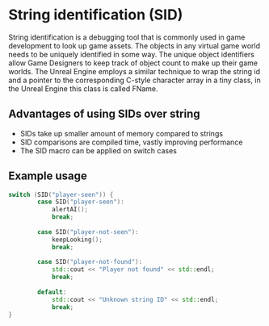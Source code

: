 # String identification (SID)
String identification is a debugging tool that is commonly used in game development to look up game assets. The objects in any virtual game world needs to be uniquely identified in some way. The unique object identifiers allow Game Designers to keep track of object count to make up their game worlds. The Unreal Engine employs a similar technique  to wrap the string id and a pointer to the corresponding C-style character array in a tiny class, in the Unreal Engine this class is called FName.
## Advantages of using SIDs over string
* SIDs take up smaller amount of memory compared to strings
* SID comparisons are compiled time, vastly improving performance  
* The SID macro can be applied on switch cases 


## Example usage

```cpp
switch (SID("player-seen")) {
        case SID("player-seen"):
            alertAI();
            break;
        
        case SID("player-not-seen"):
            keepLooking();
            break;
        
        case SID("player-not-found"):
            std::cout << "Player not found" << std::endl;
            break;
        
        default:
            std::cout << "Unknown string ID" << std::endl;
            break;
}
```
